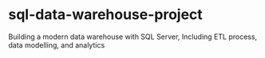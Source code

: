 # sql-data-warehouse-project
Building a modern data warehouse with SQL Server, Including ETL process, data modelling, and analytics
